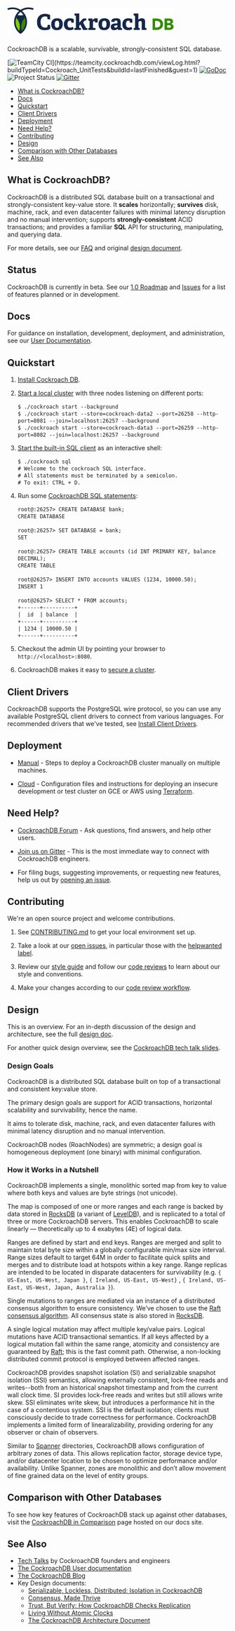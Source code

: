 ![CockroachDB](docs/media/cockroach_db.png?raw=true "CockroachDB logo")
=======================================================================

CockroachDB is a scalable, survivable, strongly-consistent SQL database.

[![TeamCity CI](https://teamcity.cockroachdb.com/guestAuth/app/rest/builds/buildType:(id:Cockroach_UnitTests)/statusIcon.svg)](https://teamcity.cockroachdb.com/viewLog.html?buildTypeId=Cockroach_UnitTests&buildId=lastFinished&guest=1)
[![GoDoc](https://godoc.org/github.com/cockroachdb/cockroach?status.svg)](https://godoc.org/github.com/cockroachdb/cockroach)
![Project Status](https://img.shields.io/badge/status-beta-yellow.svg)
[![Gitter](https://badges.gitter.im/Join%20Chat.svg)](https://gitter.im/cockroachdb/cockroach?utm_source=badge&utm_medium=badge&utm_campaign=pr-badge)

- [What is CockroachDB?](#what-is-cockroachdb)
- [Docs](#docs)
- [Quickstart](#quickstart)
- [Client Drivers](#client-drivers)
- [Deployment](#deployment)
- [Need Help?](#need-help)
- [Contributing](#contributing)
- [Design](#design)
- [Comparison with Other Databases](#comparison-with-other-databases)
- [See Also](#see-also)

## What is CockroachDB?

CockroachDB is a distributed SQL database built on a transactional and
strongly-consistent key-value store. It **scales** horizontally;
**survives** disk, machine, rack, and even datacenter failures with
minimal latency disruption and no manual intervention; supports
**strongly-consistent** ACID transactions; and provides a familiar
**SQL** API for structuring, manipulating, and querying data.

For more details, see our [FAQ](https://cockroachlabs.com/docs/frequently-asked-questions.html) and original [design document](
https://github.com/cockroachdb/cockroach#design).

## Status

CockroachDB is currently in beta. See our
[1.0 Roadmap](https://github.com/cockroachdb/cockroach/issues/12854) and
[Issues](https://github.com/cockroachdb/cockroach/issues) for a list of features planned or in development.

## Docs

For guidance on installation, development, deployment, and administration, see our [User Documentation](https://cockroachlabs.com/docs/).

## Quickstart

1.  [Install Cockroach DB](https://www.cockroachlabs.com/docs/install-cockroachdb.html).

2.  [Start a local cluster](https://www.cockroachlabs.com/docs/start-a-local-cluster.html) with three nodes listening on different ports:

    ```shell
    $ ./cockroach start --background
    $ ./cockroach start --store=cockroach-data2 --port=26258 --http-port=8081 --join=localhost:26257 --background
    $ ./cockroach start --store=cockroach-data3 --port=26259 --http-port=8082 --join=localhost:26257 --background
    ```

3.  [Start the built-in SQL client](https://www.cockroachlabs.com/docs/use-the-built-in-sql-client.html) as an interactive shell:

    ```shell
    $ ./cockroach sql
    # Welcome to the cockroach SQL interface.
    # All statements must be terminated by a semicolon.
    # To exit: CTRL + D.
    ```

4. Run some [CockroachDB SQL statements](https://www.cockroachlabs.com/docs/learn-cockroachdb-sql.html):

    ```shell
    root@:26257> CREATE DATABASE bank;
    CREATE DATABASE

    root@:26257> SET DATABASE = bank;
    SET

    root@:26257> CREATE TABLE accounts (id INT PRIMARY KEY, balance DECIMAL);
    CREATE TABLE

    root@26257> INSERT INTO accounts VALUES (1234, 10000.50);
    INSERT 1

    root@26257> SELECT * FROM accounts;
    +------+----------+
    |  id  | balance  |
    +------+----------+
    | 1234 | 10000.50 |
    +------+----------+
    ```

4. Checkout the admin UI by pointing your browser to `http://<localhost>:8080`.

5. CockroachDB makes it easy to [secure a cluster](https://www.cockroachlabs.com/docs/secure-a-cluster.html).

## Client Drivers

CockroachDB supports the PostgreSQL wire protocol, so you can use any available PostgreSQL client drivers to connect from various languages. For recommended drivers that we've tested, see [Install Client Drivers](https://www.cockroachlabs.com/docs/install-client-drivers.html).

## Deployment

-   [Manual](https://www.cockroachlabs.com/docs/manual-deployment.html) - Steps to deploy a CockroachDB cluster manually on multiple machines.

-   [Cloud](https://github.com/cockroachdb/cockroach/tree/master/cloud/aws) - Configuration files and instructions for deploying an insecure development or test cluster on GCE or AWS using [Terraform](https://terraform.io/).

## Need Help?

- [CockroachDB Forum](https://forum.cockroachlabs.com/) - Ask
  questions, find answers, and help other users.

- [Join us on Gitter](https://gitter.im/cockroachdb/cockroach) - This
  is the most immediate way to connect with CockroachDB engineers.

- For filing bugs, suggesting improvements, or requesting new
  features, help us out by
  [opening an issue](https://github.com/cockroachdb/cockroach/issues/new).

## Contributing

We're an open source project and welcome contributions.

1.  See [CONTRIBUTING.md](https://github.com/cockroachdb/cockroach/blob/master/CONTRIBUTING.md) to get your local environment set up.

2.  Take a look at our [open issues](https://github.com/cockroachdb/cockroach/issues/), in particular those with the [helpwanted label](https://github.com/cockroachdb/cockroach/labels/helpwanted).

3.  Review our [style guide](https://github.com/cockroachdb/cockroach/blob/master/CONTRIBUTING.md#style-guide) and follow our [code reviews](https://github.com/cockroachdb/cockroach/pulls) to learn about our style and conventions.

4.  Make your changes according to our [code review workflow](https://github.com/cockroachdb/cockroach/blob/master/CONTRIBUTING.md#code-review-workflow).

## Design

This is an overview. For an in-depth discussion of the design and architecture, see the full [design doc](https://github.com/cockroachdb/cockroach/blob/master/docs/design.md). 

For another quick design overview, see the [CockroachDB tech talk slides](https://docs.google.com/presentation/d/1tPPhnpJ3UwyYMe4MT8jhqCrE9ZNrUMqsvXAbd97DZ2E/edit#slide=id.p).

### Design Goals

CockroachDB is a distributed SQL database built on top of a
transactional and consistent key:value store.

The primary design goals are support for ACID transactions, horizontal scalability and survivability, hence the name. 

It aims to tolerate disk, machine, rack, and even datacenter failures with minimal latency disruption and no manual intervention. 

CockroachDB nodes (RoachNodes) are symmetric; a design goal is homogeneous deployment (one binary) with minimal configuration.

### How it Works in a Nutshell

CockroachDB implements a single, monolithic sorted map from key to value
where both keys and values are byte strings (not unicode). 

The map is composed of one or more ranges and each range is backed by
data stored in [RocksDB][0] (a variant of [LevelDB][1]), and is
replicated to a total of three or more CockroachDB servers. This
enables CockroachDB to scale linearly — theoretically up to 4 exabytes
(4E) of logical data.

Ranges are defined by start and end keys. Ranges are merged and split
to maintain total byte size within a globally configurable min/max
size interval. Range sizes default to target 64M in order to
facilitate quick splits and merges and to distribute load at hotspots
within a key range. Range replicas are intended to be located in
disparate datacenters for survivability (e.g. `{ US-East, US-West,
Japan }`, `{ Ireland, US-East, US-West}` , `{ Ireland, US-East,
US-West, Japan, Australia }`).

Single mutations to ranges are mediated via an instance of a
distributed consensus algorithm to ensure consistency. We’ve chosen to
use the [Raft consensus algorithm][2]. All consensus state is also
stored in [RocksDB][0].

A single logical mutation may affect multiple key/value pairs. Logical
mutations have ACID transactional semantics. If all keys affected by a
logical mutation fall within the same range, atomicity and consistency
are guaranteed by [Raft][2]; this is the fast commit path. Otherwise, a
non-locking distributed commit protocol is employed between affected
ranges.

CockroachDB provides snapshot isolation (SI) and serializable snapshot
isolation (SSI) semantics, allowing externally consistent, lock-free
reads and writes--both from an historical snapshot timestamp and from
the current wall clock time. SI provides lock-free reads and writes
but still allows write skew. SSI eliminates write skew, but introduces
a performance hit in the case of a contentious system. SSI is the
default isolation; clients must consciously decide to trade
correctness for performance. CockroachDB implements a limited form of
linearalizability, providing ordering for any observer or chain of
observers.

Similar to [Spanner][3] directories, CockroachDB allows configuration of
arbitrary zones of data. This allows replication factor, storage
device type, and/or datacenter location to be chosen to optimize
performance and/or availability. Unlike Spanner, zones are monolithic
and don’t allow movement of fine grained data on the level of entity
groups.

## Comparison with Other Databases

To see how key features of CockroachDB stack up against other databases, 
visit the [CockroachDB in Comparison](https://www.cockroachlabs.com/docs/cockroachdb-in-comparison.html) page hosted on our docs site. 

## See Also

- [Tech Talks](https://www.cockroachlabs.com/community/tech-talks/) by CockroachDB founders and engineers
- [The CockroachDB User documentation](https://cockroachlabs.com/docs/)
- [The CockroachDB Blog](https://www.cockroachlabs.com/blog/)
- Key Design documents:
  - [Serializable, Lockless, Distributed: Isolation in CockroachDB](https://www.cockroachlabs.com/blog/serializable-lockless-distributed-isolation-cockroachdb/)
  - [Consensus, Made Thrive](https://www.cockroachlabs.com/blog/consensus-made-thrive/)
  - [Trust, But Verify: How CockroachDB Checks Replication](https://www.cockroachlabs.com/blog/trust-but-verify-cockroachdb-checks-replication/)
  - [Living Without Atomic Clocks](https://www.cockroachlabs.com/blog/living-without-atomic-clocks/)
  - [The CockroachDB Architecture Document](https://github.com/cockroachdb/cockroach/blob/master/docs/design.md)

[0]: http://rocksdb.org/
[1]: https://github.com/google/leveldb
[2]: https://ramcloud.stanford.edu/wiki/download/attachments/11370504/raft.pdf
[3]: http://research.google.com/archive/spanner.html
